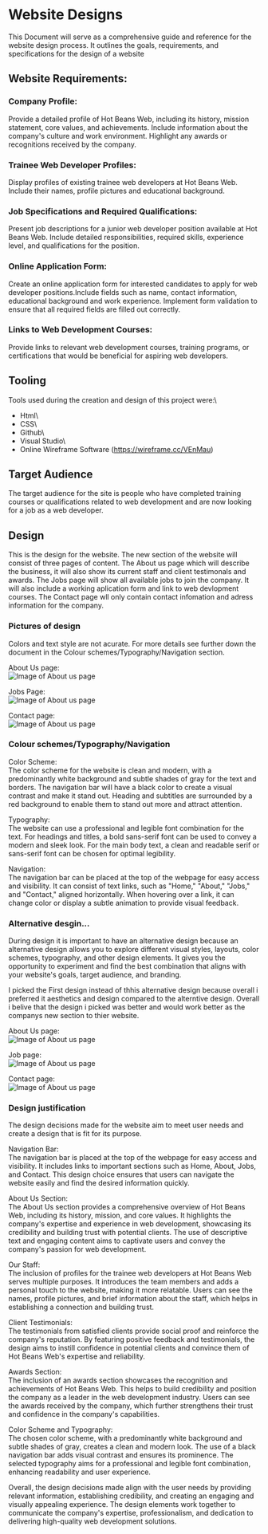 # Website Designs
This Document will serve as a comprehensive guide and reference for the website design process. It outlines the goals, requirements, and specifications for the design of a website

## Website Requirements:
### Company Profile:
Provide a detailed profile of Hot Beans Web, including its history, mission statement, core values, and achievements.
Include information about the company's culture and work environment.
Highlight any awards or recognitions received by the company.

### Trainee Web Developer Profiles:
Display profiles of existing trainee web developers at Hot Beans Web.
Include their names, profile pictures and educational background.

### Job Specifications and Required Qualifications:
Present job descriptions for a junior web developer position available at Hot Beans Web.
Include detailed responsibilities, required skills, experience level, and qualifications for the position.

### Online Application Form:
Create an online application form for interested candidates to apply for web developer positions.Include fields such as name, contact information, educational background and work experience.
Implement form validation to ensure that all required fields are filled out correctly.

### Links to Web Development Courses:
Provide links to relevant web development courses, training programs, or certifications that would be beneficial for aspiring web developers.

## Tooling
Tools used during the creation and design of this project were:\
* Html\
* CSS\
* Github\
* Visual Studio\
* Online Wireframe Software (https://wireframe.cc/VEnMau)

## Target Audience
The target audience for the site is people who have completed training courses or qualifications related to web development and are now looking for a job as a web developer. 

## Design
This is the design for the website. The new section of the website will consist of three pages of content. The About us page which will describe the business, it will also show its current staff and client testimonals and awards.
The Jobs page will show all available jobs to join the company. It will also include a working aplication form and link to web devlopment courses.
The Contact page wll only contain contact infomation and adress information for the company.

### Pictures of design
Colors and text style are not acurate. For more details see further down the document in the Colour schemes/Typography/Navigation section.

About Us page:\
![Image of About us page](https://github.com/devonwyatt/Unit-15-Asignment-2/blob/main/doc/ScreenShots/ScreenShotOfDesign1.png)

Jobs Page:\
![Image of About us page](https://github.com/devonwyatt/Unit-15-Asignment-2/blob/main/doc/ScreenShots/ScreenShotOfDesign2.png)

Contact page:\
![Image of About us page](https://github.com/devonwyatt/Unit-15-Asignment-2/blob/main/doc/ScreenShots/ScreenShotOfDesign3.png)

### Colour schemes/Typography/Navigation
Color Scheme:\
The color scheme for the website is clean and modern, with a predominantly white background and subtle shades of gray for the text and borders.
The navigation bar will have a black color to create a visual contrast and make it stand out. Heading and subtitles are surrounded by a red background to enable them to stand out more and attract attention.

Typography:\
The website can use a professional and legible font combination for the text.
For headings and titles, a bold sans-serif font can be used to convey a modern and sleek look.
For the main body text, a clean and readable serif or sans-serif font can be chosen for optimal legibility.

Navigation:\
The navigation bar can be placed at the top of the webpage for easy access and visibility.
It can consist of text links, such as "Home," "About," "Jobs," and "Contact," aligned horizontally.
When hovering over a link, it can change color or display a subtle animation to provide visual feedback.

### Alternative desgin...
During design it is important to have an alternative design because an alternative design allows you to explore different visual styles, layouts, color schemes, typography, and other design elements.
It gives you the opportunity to experiment and find the best combination that aligns with your website's goals, target audience, and branding.

I picked the First design instead of thhis alternative design because overall i preferred it aesthetics and design compared to the alterntive design. Overall i belive that the design i picked was better and would work better as the companys new section to thier website.

About Us page:\
![Image of About us page](https://github.com/devonwyatt/Unit-15-Asignment-2/blob/main/doc/ScreenShots/ScreenShotOfDesign4.png)

Job page:\
![Image of About us page](https://github.com/devonwyatt/Unit-15-Asignment-2/blob/main/doc/ScreenShots/ScreenShotOfDesign5.png)

Contact page:\
![Image of About us page](https://github.com/devonwyatt/Unit-15-Asignment-2/blob/main/doc/ScreenShots/ScreenShotOfDesign6.png)

### Design justification
The design decisions made for the website aim to meet user needs and create a design that is fit for its purpose. 

Navigation Bar:\
The navigation bar is placed at the top of the webpage for easy access and visibility. It includes links to important sections such as Home, About, Jobs, and Contact. This design choice ensures that users can navigate the website easily and find the desired information quickly.

About Us Section:\
The About Us section provides a comprehensive overview of Hot Beans Web, including its history, mission, and core values. It highlights the company's expertise and experience in web development, showcasing its credibility and building trust with potential clients. The use of descriptive text and engaging content aims to captivate users and convey the company's passion for web development.

Our Staff:\
The inclusion of profiles for the trainee web developers at Hot Beans Web serves multiple purposes. It introduces the team members and adds a personal touch to the website, making it more relatable. Users can see the names, profile pictures, and brief information about the staff, which helps in establishing a connection and building trust.

Client Testimonials:\
The testimonials from satisfied clients provide social proof and reinforce the company's reputation. By featuring positive feedback and testimonials, the design aims to instill confidence in potential clients and convince them of Hot Beans Web's expertise and reliability.

Awards Section:\
The inclusion of an awards section showcases the recognition and achievements of Hot Beans Web. This helps to build credibility and position the company as a leader in the web development industry. Users can see the awards received by the company, which further strengthens their trust and confidence in the company's capabilities.

Color Scheme and Typography:\
The chosen color scheme, with a predominantly white background and subtle shades of gray, creates a clean and modern look. The use of a black navigation bar adds visual contrast and ensures its prominence. The selected typography aims for a professional and legible font combination, enhancing readability and user experience.

Overall, the design decisions made align with the user needs by providing relevant information, establishing credibility, and creating an engaging and visually appealing experience. The design elements work together to communicate the company's expertise, professionalism, and dedication to delivering high-quality web development solutions.
